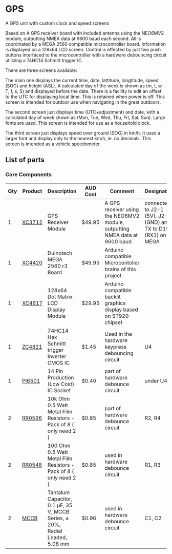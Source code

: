 # GPS
A GPS unit with custom clock and speed screens

Based on A GPS receiver board with included antenna using the NEO6MV2 module, outputting NMEA data at 9600 baud each second. All is coordinated by a MEGA 2560 compatible microcontroller board. Information is displayed on a 128x64 LCD screen. Control is effected by just two push buttons interfaced to the microcontroller with a hardware debouncing circuit utilizing a 74HC14 Schmitt trigger IC.

There are three screens available:

The main one displays the current time, date, lattitude, longtitude, speed (SOG) and height (ASL). A calculated day of the week is shown as (m, t, w, T, f, s, S) and displayed before the date. There is a facility to edit an offset to the UTC for displaying local time. This is retained when power is off. This screen is intended for outdoor use when navigating in the great outdoors.

The second screen just displays time (UTC+adjustment) and date, with a calculated day of week shown as (Mon, Tue, Wed, Thu, Fri, Sat, Sun). Large fonts are used. This screen is intended for use as a household clock.

The third screen just displays speed over ground (SOG) in km/h. It uses a larger font and display only to the nearest km/h, ie. no decimals. This screen is intended as a vehicle speedometer.

## List of parts

### Core Components

| Qty | Product | Description | AUD Cost | Comment | Designator |
| --- | --- | --- | --- | --- | --- |
|1| [XC3712](https://jaycar.com.au/p/XC3712) | GPS Receiver Module| $49.95 | A GPS receiver using the NEO6MV2 module, outputting NMEA data at 9600 baud. | connected to J2-1 (5V), J2-2 (GND) and TX to D19 (RX1) on MEGA |
|1| [XC4420](https://jaycar.com.au/p/XC4420) | Duinotech MEGA 2560 r3 Board | $49.95 | Arduino compatible Microcontoller brains of this project | |
|1| [XC4617](https://jaycar.com.au/p/XC4617) | 128x64 Dot Matrix LCD Display Module | $29.95 | Arduino compatible backlit graphics display based on ST920 chipset | |
|1| [ZC4821](https://jaycar.com.au/p/ZC4821) | 74HC14 Hex Schmitt trigger Inverter CMOS IC | $1.45 | Used in the hardware keypress debouncing circuit | U4 |
|1| [PI6501](https://jaycar.com.au/p/PI6501) | 14 Pin Production (Low Cost) IC Socket| $0.40 | part of hardware debounce circuit | under U4 |
|2| [RR0596](https://jaycar.com.au/p/RR0596) | 10k Ohm 0.5 Watt Metal Film Resistors - Pack of 8 ( only need 2 )| $0.85 | part of hardware debounce circuit | R2, R4 |
|2| [RR0548](https://jaycar.com.au/p/RR0548) | 100 Ohm 0.5 Watt Metal Film Resistors - Pack of 8 ( only need 2 ) | $0.85 | used in hardware debounce circuit | R1, R3 |
|2| [MCCB](https://au.element14.com/multicomp/mccb1v104m2acb/cap-0-1-f-35v-20/dp/9708480) | Tantalum Capacitor, 0.1 µF, 35 V, MCCB Series, ± 20%, Radial Leaded, 5.08 mm | $0.96 | used in hardware debounce circuit | C1, C2 |
